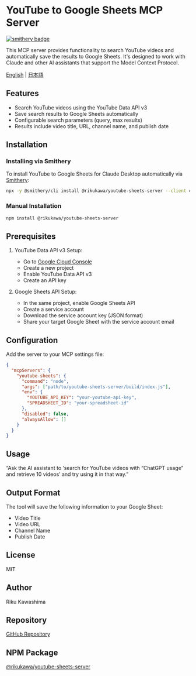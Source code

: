 # YouTube to Google Sheets MCP Server

[![smithery badge](https://smithery.ai/badge/@rikukawa/youtube-sheets-server)](https://smithery.ai/server/@rikukawa/youtube-sheets-server)

This MCP server provides functionality to search YouTube videos and automatically save the results to Google Sheets. It's designed to work with Claude and other AI assistants that support the Model Context Protocol.

[English](README.md) | [日本語](README.ja.md)

## Features

- Search YouTube videos using the YouTube Data API v3
- Save search results to Google Sheets automatically
- Configurable search parameters (query, max results)
- Results include video title, URL, channel name, and publish date

## Installation

### Installing via Smithery

To install YouTube to Google Sheets for Claude Desktop automatically via [Smithery](https://smithery.ai/server/@rikukawa/youtube-sheets-server):

```bash
npx -y @smithery/cli install @rikukawa/youtube-sheets-server --client claude
```

### Manual Installation
```bash
npm install @rikukawa/youtube-sheets-server
```

## Prerequisites

1. YouTube Data API v3 Setup:
   - Go to [Google Cloud Console](https://console.cloud.google.com/)
   - Create a new project
   - Enable YouTube Data API v3
   - Create an API key

2. Google Sheets API Setup:
   - In the same project, enable Google Sheets API
   - Create a service account
   - Download the service account key (JSON format)
   - Share your target Google Sheet with the service account email

## Configuration

Add the server to your MCP settings file:

```json
{
  "mcpServers": {
    "youtube-sheets": {
      "command": "node",
      "args": ["path/to/youtube-sheets-server/build/index.js"],
      "env": {
        "YOUTUBE_API_KEY": "your-youtube-api-key",
        "SPREADSHEET_ID": "your-spreadsheet-id"
      },
      "disabled": false,
      "alwaysAllow": []
    }
  }
}
```

## Usage

“Ask the AI assistant to ‘search for YouTube videos with “ChatGPT usage” and retrieve 10 videos’ and try using it in that way.”

## Output Format

The tool will save the following information to your Google Sheet:
- Video Title
- Video URL
- Channel Name
- Publish Date

## License

MIT

## Author

Riku Kawashima

## Repository

[GitHub Repository](https://github.com/Rickyyy1116/mcp-youtube-sheets)

## NPM Package

[@rikukawa/youtube-sheets-server](https://www.npmjs.com/package/@rikukawa/youtube-sheets-server)
